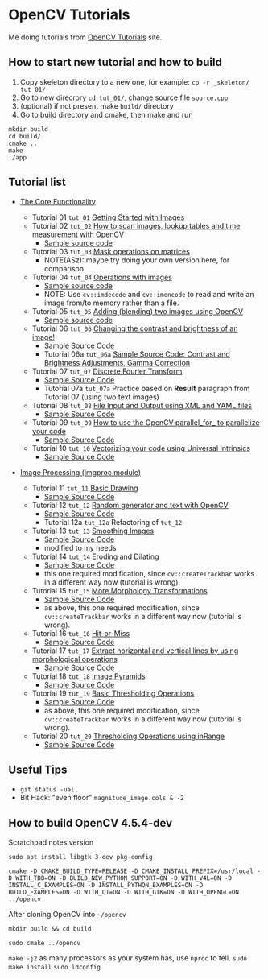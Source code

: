 # OpenCV Tutorials
Me doing tutorials from [OpenCV Tutorials](https://docs.opencv.org/4.x/d9/df8/tutorial_root.html) site.


## How to start new tutorial and how to build
1. Copy skeleton directory to a new one, for example: `cp -r _skeleton/ tut_01/`
2. Go to new direcrory `cd tut_01/`, change source file `source.cpp`
3. (optional) if not present make `build/` directory
4. Go to build directory and cmake, then make and run
```
mkdir build
cd build/
cmake ..
make
./app
```

## Tutorial list
* [The Core Functionality](https://docs.opencv.org/4.x/de/d7a/tutorial_table_of_content_core.html)

  - Tutorial 01 `tut_01` [Getting Started with Images](https://docs.opencv.org/4.x/db/deb/tutorial_display_image.html)
  - Tutorial 02 `tut_02` [How to scan images, lookup tables and time measurement with OpenCV](https://docs.opencv.org/4.x/db/da5/tutorial_how_to_scan_images.html)
    * [Sample source code](https://github.com/opencv/opencv/blob/master/samples/cpp/tutorial_code/core/how_to_scan_images/how_to_scan_images.cpp)
  - Tutorial 03 `tut_03` [Mask operations on matrices](https://docs.opencv.org/4.x/d7/d37/tutorial_mat_mask_operations.html)
    * NOTE(ASz): maybe try doing your own version here, for comparison
  - Tutorial 04 `tut_04` [Operations with images](https://docs.opencv.org/4.x/d5/d98/tutorial_mat_operations.html)
    * [Sample source code](https://github.com/opencv/opencv/blob/4.x/samples/cpp/tutorial_code/core/mat_operations/mat_operations.cpp)
    * NOTE: Use `cv::imdecode` and `cv::imencode` to read and write an image from/to memory rather than a file.
  - Tutorial 05 `tut_05` [Adding (blending) two images using OpenCV](https://docs.opencv.org/4.x/d5/dc4/tutorial_adding_images.html)
    * [Sample source code](https://github.com/opencv/opencv/blob/4.x/samples/cpp/tutorial_code/core/AddingImages/AddingImages.cpp)
  - Tutorial 06 `tut_06` [Changing the contrast and brightness of an image!](https://docs.opencv.org/4.x/d3/dc1/tutorial_basic_linear_transform.html)
    * [Sample Source Code](https://github.com/opencv/opencv/blob/master/samples/cpp/tutorial_code/ImgProc/BasicLinearTransforms.cpp)
    * Tutorial 06a `tut_06a` [Sample Source Code: Contrast and Brightness Adjustments, Gamma Correction](https://github.com/opencv/opencv/blob/master/samples/cpp/tutorial_code/ImgProc/changing_contrast_brightness_image/changing_contrast_brightness_image.cpp)
  - Tutorial 07 `tut_07` [Discrete Fourier Transform](https://docs.opencv.org/4.x/d8/d01/tutorial_discrete_fourier_transform.html)
    * [Sample Source Code](https://github.com/opencv/opencv/blob/4.x/samples/cpp/tutorial_code/core/discrete_fourier_transform/discrete_fourier_transform.cpp)
    * Tutorial 07a `tut_07a` Practice based on **Result** paragraph from Tutorial 07 (using two text images)
  - Tutorial 08 `tut_08` [File Input and Output using XML and YAML files](https://docs.opencv.org/4.x/dd/d74/tutorial_file_input_output_with_xml_yml.html)
    * [Sample Source Code](https://github.com/opencv/opencv/blob/master/samples/cpp/tutorial_code/core/file_input_output/file_input_output.cpp)
  - Tutorial 09 `tut_09` [How to use the OpenCV parallel_for_ to parallelize your code](https://docs.opencv.org/4.x/dc/ddf/tutorial_how_to_use_OpenCV_parallel_for_new.html)
    * [Sample Source Code](https://github.com/opencv/opencv/blob/4.x/samples/cpp/tutorial_code/core/how_to_use_OpenCV_parallel_for_/how_to_use_OpenCV_parallel_for_new.cpp)
  - Tutorial 10 `tut_10` [Vectorizing your code using Universal Intrinsics](https://docs.opencv.org/4.x/d6/dd1/tutorial_univ_intrin.html)
    * [Sample Source Code](https://github.com/opencv/opencv/blob/4.x/samples/cpp/tutorial_code/core/univ_intrin/univ_intrin.cpp)

* [Image Processing (imgproc module)](https://docs.opencv.org/4.x/d7/da8/tutorial_table_of_content_imgproc.html)
  
  - Tutorial 11 `tut_11` [Basic Drawing](https://docs.opencv.org/4.x/d3/d96/tutorial_basic_geometric_drawing.html)
    * [Sample Source Code](https://github.com/opencv/opencv/blob/4.x/samples/cpp/tutorial_code/ImgProc/basic_drawing/Drawing_1.cpp)
  - Tutorial 12 `tut_12` [Random generator and text with OpenCV](https://docs.opencv.org/4.x/df/d61/tutorial_random_generator_and_text.html)
    * [Sample Source Code](https://github.com/opencv/opencv/blob/4.x/samples/cpp/tutorial_code/ImgProc/basic_drawing/Drawing_2.cpp)
    * Tutorial 12a `tut_12a` Refactoring of `tut_12`
  - Tutorial 13 `tut_13` [Smoothing Images](https://docs.opencv.org/4.x/dc/dd3/tutorial_gausian_median_blur_bilateral_filter.html)
    * [Sample Source Code](https://github.com/opencv/opencv/blob/4.x/samples/cpp/tutorial_code/ImgProc/Smoothing/Smoothing.cpp)
    * modified to my needs
  - Tutorial 14 `tut_14` [Eroding and Dilating](https://docs.opencv.org/4.x/db/df6/tutorial_erosion_dilatation.html)
    * [Sample Source Code](https://github.com/opencv/opencv/blob/4.x/samples/cpp/tutorial_code/ImgProc/Morphology_1.cpp)
    * this one required modification, since `cv::createTrackbar` works in a different way now (tutorial is wrong).
  - Tutorial 15 `tut_15` [More Morphology Transformations](https://docs.opencv.org/4.x/d3/dbe/tutorial_opening_closing_hats.html)
    * [Sample Source Code](https://github.com/opencv/opencv/blob/4.x/samples/cpp/tutorial_code/ImgProc/Morphology_2.cpp)
    * as above, this one required modification, since `cv::createTrackbar` works in a different way now (tutorial is wrong).
  - Tutorial 16 `tut_16` [Hit-or-Miss](https://docs.opencv.org/4.x/db/d06/tutorial_hitOrMiss.html)
    * [Sample Source Code](https://github.com/opencv/opencv/blob/4.x/samples/cpp/tutorial_code/ImgProc/HitMiss/HitMiss.cpp)
  - Tutorial 17 `tut_17` [Extract horizontal and vertical lines by using morphological operations](https://docs.opencv.org/4.x/d7/da8/tutorial_table_of_content_imgproc.html)
    * [Sample Source Code](https://github.com/opencv/opencv/blob/4.x/samples/cpp/tutorial_code/ImgProc/morph_lines_detection/Morphology_3.cpp)
  - Tutorial 18 `tut_18`  [Image Pyramids](https://docs.opencv.org/4.x/d4/d1f/tutorial_pyramids.html)
    * [Sample Source Code](https://github.com/opencv/opencv/blob/4.x/samples/cpp/tutorial_code/ImgProc/Pyramids/Pyramids.cpp)
  - Tutorial 19 `tut_19` [Basic Thresholding Operations](https://docs.opencv.org/4.x/db/d8e/tutorial_threshold.html)
    * [Sample Source Code](https://github.com/opencv/opencv/blob/4.x/samples/cpp/tutorial_code/ImgProc/Threshold.cpp)
    * as above, this one required modification, since `cv::createTrackbar` works in a different way now (tutorial is wrong).
  - Tutorial 20 `tut_20` [Thresholding Operations using inRange](https://docs.opencv.org/4.x/da/d97/tutorial_threshold_inRange.html)
    * [Sample Source Code](https://github.com/opencv/opencv/blob/4.x/samples/cpp/tutorial_code/ImgProc/Threshold_inRange.cpp)


## Useful Tips

- `git status -uall`
- Bit Hack: "even floor" `magnitude_image.cols & -2`

## How to build OpenCV 4.5.4-dev
Scratchpad notes version

`sudo apt install libgtk-3-dev pkg-config`

`cmake -D CMAKE_BUILD_TYPE=RELEASE -D CMAKE_INSTALL_PREFIX=/usr/local -D WITH_TBB=ON -D BUILD_NEW_PYTHON_SUPPORT=ON -D WITH_V4L=ON -D INSTALL_C_EXAMPLES=ON -D INSTALL_PYTHON_EXAMPLES=ON -D BUILD_EXAMPLES=ON -D WITH_QT=ON -D WITH_GTK=ON -D WITH_OPENGL=ON ../opencv`

After cloning OpenCV into `~/opencv`

`mkdir build && cd build`

`sudo cmake ../opencv`

`make -j2` as many processors as your system has, use `nproc` to tell.
`sudo make install`
`sudo ldconfig`
